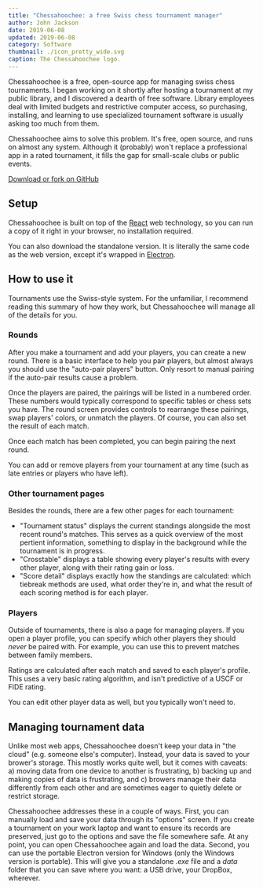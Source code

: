 ```yaml
---
title: "Chessahoochee: a free Swiss chess tournament manager"
author: John Jackson
date: 2019-06-08
updated: 2019-06-08
category: Software
thumbnail: ./icon_pretty_wide.svg
caption: The Chessahoochee logo.
---
```

Chessahoochee is a free, open-source app for managing swiss chess tournaments. I began working on it shortly after hosting a tournament at my public library, and I discovered a dearth of free software. Library employees deal with limited budgets and restrictive computer access, so purchasing, installing, and learning to use specialized tournament software is usually asking too much from them.

Chessahoochee aims to solve this problem. It's free, open source, and runs on almost any system. Although it (probably) won't replace a professional app in a rated tournament, it fills the gap for small-scale clubs or public events.

<div class="wp-block-button aligncenter download"><a class="wp-block-button__link" href="https://github.com/johnridesabike/chessahoochee">Download or fork on GitHub</a></div>

## Setup

Chessahoochee is built on top of the [React](https://reactjs.org/) web technology, so you can run a copy of it right in your browser, no installation required.

You can also download the standalone version. It is literally the same code as the web version, except it's wrapped in [Electron](https://electronjs.org/).

## How to use it

Tournaments use the Swiss-style system. For the unfamiliar, I recommend reading this summary of how they work, but Chessahoochee will manage all of the details for you. 

### Rounds

After you make a tournament and add your players, you can create a new round. There is a basic interface to help you pair players, but almost always you should use the "auto-pair players" button. Only resort to manual pairing if the auto-pair results cause a problem.

Once the players are paired, the pairings will be listed in a numbered order. These numbers would typically correspond to specific tables or chess sets you have. The round screen provides controls to rearrange these pairings, swap players' colors, or unmatch the players. Of course, you can also set the result of each match.

Once each match has been completed, you can begin pairing the next round.

You can add or remove players from your tournament at any time (such as late entries or players who have left). 

### Other tournament pages

Besides the rounds, there are a few other pages for each tournament:

- "Tournament status" displays the current standings alongside the most recent round's matches. This serves as a quick overview of the most pertient information, something to display in the background while the tournament is in progress.
- "Crosstable" displays a table showing every player's results with every other player, along with their rating gain or loss.
- "Score detail" displays exactly how the standings are calculated: which tiebreak methods are used, what order they're in, and what the result of each scoring method is for each player.

### Players

Outside of tournaments, there is also a page for managing players. If you open a player profile, you can specify which other players they should *never* be paired with. For example, you can use this to prevent matches between family members.

Ratings are calculated after each match and saved to each player's profile. This uses a very basic rating algorithm, and isn't predictive of a USCF or FIDE rating.

You can edit other player data as well, but you typically won't need to.

## Managing tournament data

Unlike most web apps, Chessahoochee doesn't keep your data in "the cloud" (e.g. someone else's computer). Instead, your data is saved to your brower's storage. This mostly works quite well, but it comes with caveats: a) moving data from one device to another is frustrating, b) backing up and making copies of data is frustrating, and c) browers manage their data differently from each other and are sometimes eager to quietly delete or restrict storage.

Chessahoochee addresses these in a couple of ways. First, you can manually load and save your data through its "options" screen. If you create a tournament on your work laptop and want to ensure its records are preserved, just go to the options and save the file somewhere safe. At any point, you can open Chessahoochee again and load the data. Second, you can use the portable Electron version for Windows (only the Windows version is portable). This will give you a standalone *.exe* file and a *data* folder that you can save where you want: a USB drive, your DropBox, wherever.

